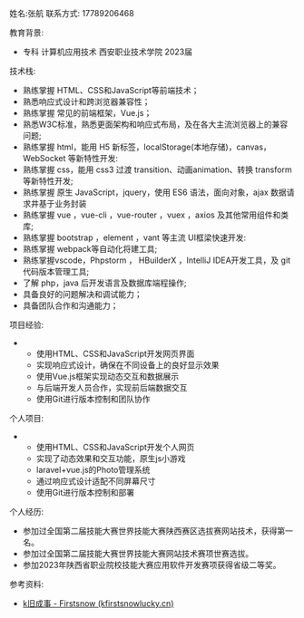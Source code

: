 姓名:张航
联系方式: 17789206468

教育背景:

- 专科	计算机应用技术	西安职业技术学院	2023届

技术栈:

- 熟练掌握 HTML、CSS和JavaScript等前端技术；
- 熟悉响应式设计和跨浏览器兼容性；
- 熟练掌握 常见的前端框架，Vue.js；
- 熟悉W3C标准，熟悉更面架构和响应式布局，及在各大主流浏览器上的兼容问题;
- 熟练掌握  html，能用 H5 新标签，localStorage(本地存储)，canvas，WebSocket 等新特性开发:
- 熟练掌握 css，能用 css3 过渡 transition、动画animation、转换 transform 等新特性开发;
- 熟练掌握 原生 JavaScript，jquery，使用 ES6 语法，面向对象，ajax 数据请求井基于业务封装 
- 熟练掌握  vue ，vue-cli ，vue-router ，vuex ，axios 及其他常用组件和类库;
- 熟练掌握 bootstrap ，element ，vant 等主流 UI框梁快速开发:
- 熟练掌握 webpack等自动化将建工具;
- 熟练掌握vscode，Phpstorm ， HBuilderX ，IntelliJ IDEA开发工具，及 git 代码版本管理工具;
- 了解 php，java 后开发语言及数据库端程操作;
- 具备良好的问题解决和调试能力；
- 具备团队合作和沟通能力；

项目经验:

- - 使用HTML、CSS和JavaScript开发网页界面
  - 实现响应式设计，确保在不同设备上的良好显示效果
  - 使用Vue.js框架实现动态交互和数据展示
  - 与后端开发人员合作，实现前后端数据交互
  - 使用Git进行版本控制和团队协作

个人项目:

- - 使用HTML、CSS和JavaScript开发个人网页
  - 实现了动态效果和交互功能，原生js小游戏
  - laravel+vue.js的Photo管理系统
  - 通过响应式设计适配不同屏幕尺寸
  - 使用Git进行版本控制和部署

个人经历:

- 参加过全国第二届技能大赛世界技能大赛陕西赛区选拔赛网站技术，获得第一名。
- 参加过全国第二届技能大赛世界技能大赛网站技术赛项世赛选拔。
- 参加2023年陕西省职业院校技能大赛应用软件开发赛项获得省级二等奖。

参考资料:

- [k旧成事 - Firstsnow (kfirstsnowlucky.cn)](https://kfl.kfirstsnowlucky.cn/)